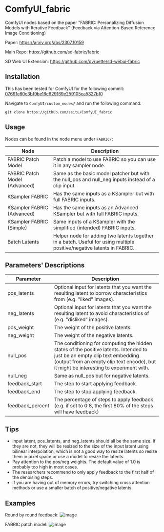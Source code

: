 # ComfyUI_fabric
 ComfyUI nodes based on the paper "FABRIC: Personalizing Diffusion Models with Iterative Feedback" (Feedback via Attention-Based Reference Image Conditioning)

Paper: https://arxiv.org/abs/2307.10159

Main Repo: https://github.com/sd-fabric/fabric

SD Web UI Extension: https://github.com/dvruette/sd-webui-fabric

## Installation

This has been tested for ComfyUI for the following commit: [07691e80c3bf9be16c629169e259105ca5327bf0](https://github.com/comfyanonymous/ComfyUI/commit/07691e80c3bf9be16c629169e259105ca5327bf0)

Navigate to `ComfyUI/custom_nodes/` and run the following command:
```
git clone https://github.com/ssitu/ComfyUI_fabric
```

## Usage

Nodes can be found in the node menu under `FABRIC/`:

| Node                          | Description                                                                                                            |
|-------------------------------|------------------------------------------------------------------------------------------------------------------------|
| FABRIC Patch Model            | Patch a model to use FABRIC so you can use it in any sampler node.                                                     |
| FABRIC Patch Model (Advanced) | Same as the basic model patcher but with the null_pos and null_neg inputs instead of a clip input.                     |
| KSampler FABRIC               | Has the same inputs as a KSampler but with full FABRIC inputs.                                                         |
| KSampler FABRIC (Advanced)    | Has the same inputs as an Advanced KSampler but with full FABRIC inputs.                                               |
| KSampler FABRIC (Simple)      | Same inputs of a KSampler with the simplified (intended) FABRIC inputs.                                                |
| Batch Latents                 | Helper node for adding two latents together in a batch. Useful for using multiple positive/negative latents in FABRIC. |

## Parameters' Descriptions

| Parameter        | Description                                                                                                                                                                                                         |
|------------------|---------------------------------------------------------------------------------------------------------------------------------------------------------------------------------------------------------------------|
| pos_latents      | Optional input for latents that you want the resulting latent to borrow characteristics from (e.g. "liked" images).                                                                                                 |
| neg_latents      | Optional input for latents that you want the resulting latent to avoid characteristics of (e.g. "disliked" images).                                                                                                 |
| pos_weight       | The weight of the positive latents.                                                                                                                                                                                 |
| neg_weight       | The weight of the negative latents.                                                                                                                                                                                 |
| null_pos         | The conditioning for computing the hidden states of the positive latents. Intended to just be an empty clip text embedding (output from an empty clip text encode), but it might be interesting to experiment with. |
| null_neg         | Same as null_pos but for negative latents.                                                                                                                                                                          |
| feedback_start   | The step to start applying feedback.                                                                                                                                                                                |
| feedback_end     | The step to stop applying feedback.                                                                                                                                                                                 |
| feedback_percent | The percentage of steps to apply feedback (e.g. if set to 0.8, the first 80% of the steps will have feedback)                                                                                                       |

## Tips

* Input latent, pos_latents, and neg_latents should all be the same size. If they are not, they will be resized to the size of the input latent using bilinear interpolation, which is not a good way to resize latents so resize them in pixel space or use a model to resize the latents.
* Pay attention to the pos/neg weights. The default value of 1.0 is probably too high in most cases.
* The researchers recommend to only apply feedback to the first half of the denoising steps.
* If you are having out of memory errors, try switching cross attention methods or use a smaller batch of positive/negative latents.

## Examples
Round by round feedback:
![image](https://github.com/ssitu/ComfyUI_fabric/assets/57548627/5bc67956-f41c-4c50-8641-a0d45347afc6)

FABRIC patch model:
![image](https://github.com/ssitu/ComfyUI_fabric/assets/57548627/24eadcd1-f815-45a8-be18-a54ed17d705b)



